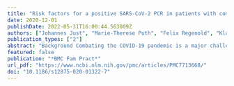 ```yaml
---
title: "Risk factors for a positive SARS-CoV-2 PCR in patients with common cold symptoms in a primary care setting – a retrospective analysis based on a joint documentation standard"
date: 2020-12-01
publishDate: 2022-05-31T16:00:44.563009Z
authors: ["Johannes Just", "Marie-Therese Puth", "Felix Regenold", "Klaus Weckbecker", "Markus Bleckwenn"]
publication_types: ["2"]
abstract: "Background Combating the COVID-19 pandemic is a major challenge for health systems, citizens and policy makers worldwide. Early detection of affected patients within the large and heterogeneous group of patients with common cold symptoms is an important element of this effort, but often hindered by limited testing resources, false-negative test results and the lack of pathognomonic symptoms in COVID-19. Therefore, we aimed to identify anamnestic items with an increased/decreased odds ratio for a positive SARS-CoV-2 PCR (CovPCR) result in a primary care setting.  Methods We performed a multi-center cross-sectional cohort study on predictive clinical characteristics for a positive CovPCR over a period of 4 weeks in primary care patients in Germany.  Results In total, 374 patients in 14 primary care centers received CovPCR and were included in this analysis. The median age was 44.0 (IQR: 31.0–59.0) and a fraction of 10.7% (n = 40) tested positive for COVID-19. Patients who reported anosmia had a higher odds ratio (OR: 4.54; 95%-CI: 1.51–13.67) for a positive test result while patients with a sore throat had a lower OR (OR: 0.33; 95%-CI: 0.11–0.97). Furthermore, patients who had a first grade contact with an infected persons and showed symptoms themselves also had an increased OR for positive testing (OR: 5.16; 95% CI: 1.72–15.51). This correlation was also present when they themselves were still asymptomatic (OR: 12.55; 95% CI: 3.97–39.67).  Conclusions Several anamnestic criteria may be helpful to assess pre-test probability of COVID-19 in patients with common cold symptoms.  Supplementary Information Supplementary information accompanies this paper at 10.1186/s12875-020-01322-7."
featured: false
publication: "*BMC Fam Pract*"
url_pdf: "https://www.ncbi.nlm.nih.gov/pmc/articles/PMC7713668/"
doi: "10.1186/s12875-020-01322-7"
---
```


